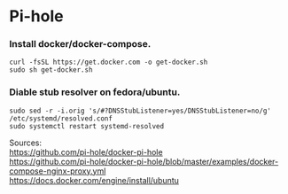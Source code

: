 # Pi-hole

### Install docker/docker-compose.
```
curl -fsSL https://get.docker.com -o get-docker.sh
sudo sh get-docker.sh
```
### Diable stub resolver on fedora/ubuntu.
```
sudo sed -r -i.orig 's/#?DNSStubListener=yes/DNSStubListener=no/g' /etc/systemd/resolved.conf
sudo systemctl restart systemd-resolved
```

Sources: \
https://github.com/pi-hole/docker-pi-hole \
https://github.com/pi-hole/docker-pi-hole/blob/master/examples/docker-compose-nginx-proxy.yml \
https://docs.docker.com/engine/install/ubuntu
